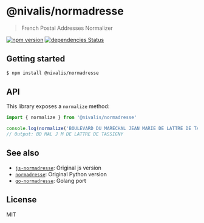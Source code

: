 # @nivalis/normadresse

> French Postal Addresses Normalizer

[![npm version](https://badgen.net/npm/v/@nivalis/normadresse)](https://www.npmjs.com/package/@nivalis/normadresse)
[![dependencies Status](https://img.shields.io/librariesio/release/npm/%40nivalis%2Fnormadresse)](https://img.shields.io/librariesio/release/npm/%40nivalis%2Fnormadresse)

## Getting started

```bash
$ npm install @nivalis/normadresse
```

## API

This library exposes a `normalize` method:

```js
import { normalize } from '@nivalis/normadresse'

console.log(normalize('BOULEVARD DU MARECHAL JEAN MARIE DE LATTRE DE TASSIGNY'))
// Output: BD MAL J M DE LATTRE DE TASSIGNY
```

## See also

- [`js-normadresse`](https://github.com/BaseAdresseNationale/js-normadresse): Original js version
- [`normadresse`](https://github.com/etalab/normadresse): Original Python version
- [`go-normadresse`](https://github.com/united-drivers/go-normadresse): Golang port

## License

MIT
